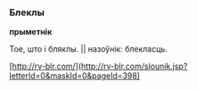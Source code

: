 ### Блеклы
**прыметнік**

Тое, што і бляклы. || назоўнік: блекласць.

<a rel="author">[http://rv-blr.com/](http://rv-blr.com/slounik.jsp?letterId=0&maskId=0&pageId=398)</a>
